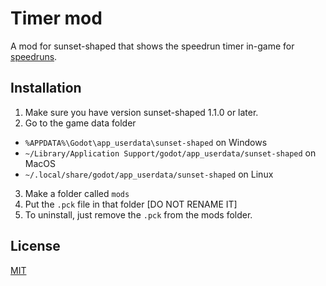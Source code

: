 # Timer mod

A mod for sunset-shaped that shows the speedrun timer in-game for [speedruns](https://www.speedrun.com/sunset-shaped/full_game). 

## Installation

1. Make sure you have version sunset-shaped 1.1.0 or later.
2. Go to the game data folder
- `%APPDATA%\Godot\app_userdata\sunset-shaped` on Windows
- `~/Library/Application Support/godot/app_userdata/sunset-shaped` on MacOS
- `~/.local/share/godot/app_userdata/sunset-shaped` on Linux
3. Make a folder called `mods`
4. Put the `.pck` file in that folder [DO NOT RENAME IT]
5. To uninstall, just remove the `.pck` from the mods folder.

## License
[MIT](https://choosealicense.com/licenses/mit/)
